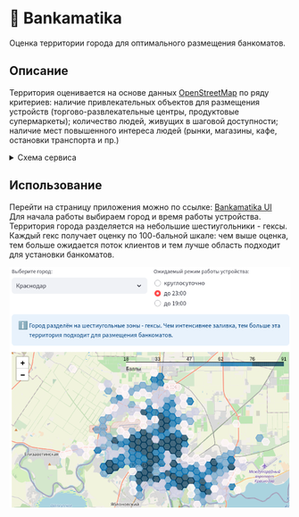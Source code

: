 # :bank: Bankamatika
Оценка территории города для оптимального размещения банкоматов.

## Описание
Территория оценивается на основе данных [OpenStreetMap](https://www.openstreetmap.org) по ряду критериев: наличие привлекательных объектов для размещения устройств (торгово-развлекательные центры, продуктовые супермаркеты); количество людей, живущих в шаговой доступности; наличие мест повышенного интереса людей (рынки, магазины, кафе, остановки транспорта и пр.)

<details>
    <summary>Схема сервиса</summary>

<p align="center">
    <img src="img/logical_diagram.png"> 
</p>

</details>

## Использование
Перейти на страницу приложения можно по ссылке: [Bankamatika UI](https://bankamatika.streamlit.app/)  
Для начала работы выбираем город и время работы устройства. Территория города разделяется на небольшие шестиугольники - гексы. Каждый гекс получает оценку по 100-бальной шкале: чем выше оценка, тем больше ожидается поток клиентов и тем лучше область подходит для установки банкоматов.

<p align="center">
    <img src="img/app_preview.png"> 
</p>

